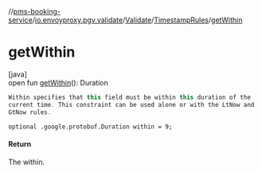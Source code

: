 //[pms-booking-service](../../../../index.md)/[io.envoyproxy.pgv.validate](../../index.md)/[Validate](../index.md)/[TimestampRules](index.md)/[getWithin](get-within.md)

# getWithin

[java]\
open fun [getWithin](get-within.md)(): Duration

```kotlin
Within specifies that this field must be within this duration of the
current time. This constraint can be used alone or with the LtNow and
GtNow rules.

```
`optional .google.protobuf.Duration within = 9;`

#### Return

The within.